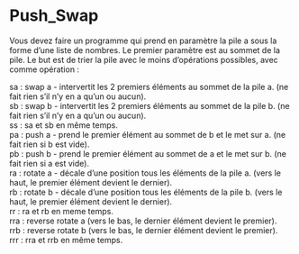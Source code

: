 # Push_Swap


<p> Vous devez faire un programme qui prend en paramètre la pile a sous la forme d’une liste de nombres. Le premier paramètre est au sommet de la pile. Le but est de trier la pile avec le moins d’opérations possibles, avec comme opération : </p>

<p> sa : swap a - intervertit les 2 premiers éléments au sommet de la pile a. (ne fait rien s’il n’y en a qu’un ou aucun). <br>
sb : swap b - intervertit les 2 premiers éléments au sommet de la pile b. (ne fait rien s’il n’y en a qu’un ou aucun).<br>
ss : sa et sb en même temps.<br>
pa : push a - prend le premier élément au sommet de b et le met sur a. (ne fait rien si b est vide). <br>
pb : push b - prend le premier élément au sommet de a et le met sur b. (ne fait rien si a est vide). <br>
ra : rotate a - décale d’une position tous les éléments de la pile a. (vers le haut, le premier élément devient le dernier).<br>
rb : rotate b - décale d’une position tous les éléments de la pile b. (vers le haut, le premier élément devient le dernier). <br>
rr : ra et rb en meme temps. <br>
rra : reverse rotate a (vers le bas, le dernier élément devient le premier). <br>
rrb : reverse rotate b (vers le bas, le dernier élément devient le premier). <br>
rrr : rra et rrb en même temps. </p>
